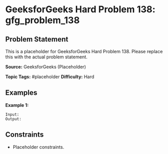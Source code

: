 # GeeksforGeeks Hard Problem 138: gfg_problem_138

## Problem Statement

This is a placeholder for GeeksforGeeks Hard Problem 138.
Please replace this with the actual problem statement.

**Source:** GeeksforGeeks (Placeholder)

**Topic Tags:** #placeholder
**Difficulty:** Hard

## Examples

**Example 1:**

```
Input:
Output:
```

## Constraints

- Placeholder constraints.
